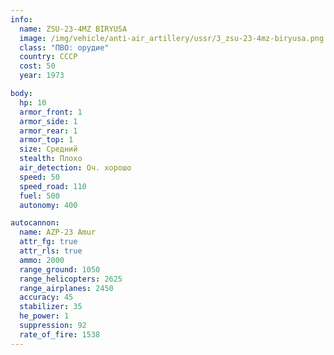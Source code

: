 ```yaml
---
info:
  name: ZSU-23-4MZ BIRYUSA
  image: /img/vehicle/anti-air_artillery/ussr/3_zsu-23-4mz-biryusa.png
  class: "ПВО: орудие"
  country: СССР
  cost: 50
  year: 1973

body:
  hp: 10
  armor_front: 1
  armor_side: 1
  armor_rear: 1
  armor_top: 1
  size: Средний
  stealth: Плохо
  air_detection: Оч. хорошо
  speed: 50
  speed_road: 110
  fuel: 500
  autonomy: 400

autocannon:
  name: AZP-23 Amur
  attr_fg: true
  attr_rls: true
  ammo: 2000
  range_ground: 1050
  range_helicopters: 2625
  range_airplanes: 2450
  accuracy: 45
  stabilizer: 35
  he_power: 1
  suppression: 92
  rate_of_fire: 1538
---
```


